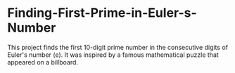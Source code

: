 # Finding-First-Prime-in-Euler-s-Number
This project finds the first 10-digit prime number in the consecutive digits of Euler's number (e). It was inspired by a famous mathematical puzzle that appeared on a billboard.
